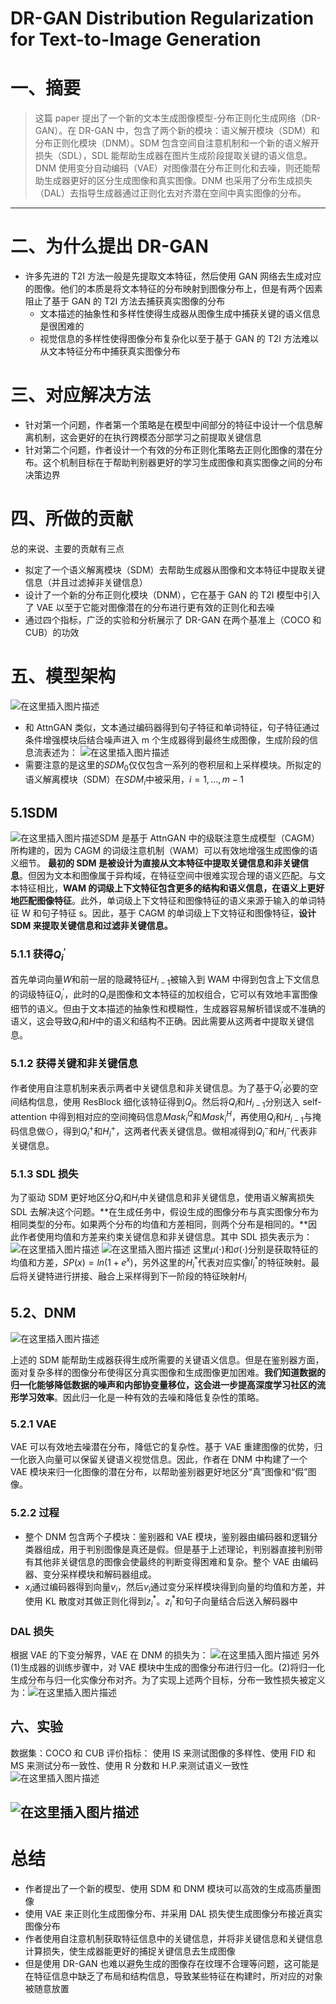 ﻿# DR-GAN Distribution Regularization for Text-to-Image Generation

# 一、摘要

> 这篇 paper 提出了一个新的文本生成图像模型-分布正则化生成网络（DR-GAN）。在 DR-GAN 中，包含了两个新的模块：语义解开模块（SDM）和分布正则化模块（DNM）。SDM 包含空间自注意机制和一个新的语义解开损失（SDL），SDL 能帮助生成器在图片生成阶段提取关键的语义信息。DNM 使用变分自动编码（VAE）对图像潜在分布正则化和去噪，则还能帮助生成器更好的区分生成图像和真实图像。DNM 也采用了分布生成损失（DAL）去指导生成器通过正则化去对齐潜在空间中真实图像的分布。

---

# 二、为什么提出 DR-GAN

- 许多先进的 T2I 方法一般是先提取文本特征，然后使用 GAN 网络去生成对应的图像。他们的本质是将文本特征的分布映射到图像分布上，但是有两个因素阻止了基于 GAN 的 T2I 方法去捕获真实图像的分布
  - 文本描述的抽象性和多样性使得生成器从图像生成中捕获关键的语义信息是很困难的
  - 视觉信息的多样性使得图像分布复杂化以至于基于 GAN 的 T2I 方法难以从文本特征分布中捕获真实图像分布

# 三、对应解决方法

- 针对第一个问题，作者第一个策略是在模型中间部分的特征中设计一个信息解离机制，这会更好的在执行跨模态分部学习之前提取关键信息
- 针对第二个问题，作者设计一个有效的分布正则化策略去正则化图像的潜在分布。这个机制目标在于帮助判别器更好的学习生成图像和真实图像之间的分布决策边界

# 四、所做的贡献

总的来说、主要的贡献有三点

- 拟定了一个语义解离模块（SDM）去帮助生成器从图像和文本特征中提取关键信息（并且过滤掉非关键信息）
- 设计了一个新的分布正则化模块（DNM），它在基于 GAN 的 T2I 模型中引入了 VAE 以至于它能对图像潜在的分布进行更有效的正则化和去噪
- 通过四个指标，广泛的实验和分析展示了 DR-GAN 在两个基准上（COCO 和 CUB）的功效

# 五、模型架构

![在这里插入图片描述](https://img-blog.csdnimg.cn/e5626fcefad34e9d89c09b6621c4ad11.png)

- 和 AttnGAN 类似，文本通过编码器得到句子特征和单词特征，句子特征通过条件增强模块后结合噪声进入 m 个生成器得到最终生成图像，生成阶段的信息流表述为：
  ![在这里插入图片描述](https://img-blog.csdnimg.cn/d56bfe62dbe64df1832359ec70a343bd.png)
- 需要注意的是这里的$SDM_0$仅仅包含一系列的卷积层和上采样模块。所拟定的语义解离模块（SDM）在$SDM_i$中被采用，$i=1,...,m-1$

## 5.1SDM

![在这里插入图片描述](https://img-blog.csdnimg.cn/960228e4d8de48d89f14d70aeafffe55.png)SDM 是基于 AttnGAN 中的级联注意生成模型（CAGM）所构建的，因为 CAGM 的词级注意机制（WAM）可以有效地增强生成图像的语义细节。 **最初的 SDM 是被设计为直接从文本特征中提取关键信息和非关键信息**。但因为文本和图像属于异构域，在特征空间中很难实现合理的语义匹配。与文本特征相比，**WAM 的词级上下文特征包含更多的结构和语义信息，在语义上更好地匹配图像特征**。此外，单词级上下文特征和图像特征的语义来源于输入的单词特征 W 和句子特征 s。因此，基于 CAGM 的单词级上下文特征和图像特征，**设计 SDM 来提取关键信息和过滤非关键信息。**

### 5.1.1 获得$Q^{'}_i$

首先单词向量$W$和前一层的隐藏特征$H_{i-1}$被输入到 WAM 中得到包含上下文信息的词级特征$Q^{'}_i$，此时的$Q_i$是图像和文本特征的加权组合，它可以有效地丰富图像细节的语义。但由于文本描述的抽象性和模糊性，生成器容易解析错误或不准确的语义，这会导致$Q_i$和$H$中的语义和结构不正确。因此需要从这两者中提取关键信息。

### 5.1.2 获得关键和非关键信息

作者使用自注意机制来表示两者中关键信息和非关键信息。为了基于$Q^{'}_i$必要的空间结构信息，使用 ResBlock 细化该特征得到$Q_i$。然后将$Q_i$和$H_{i-1}$分别送入 self-attention 中得到相对应的空间掩码信息$Mask^Q_i$和$Mask^H_i$，再使用$Q_i$和$H_{i-1}$与掩码信息做$\odot$，得到$Q^+_i$和$H^+_i$，这两者代表关键信息。做相减得到$Q^-_i$和$H^-_i$代表非关键信息。

### 5.1.3 SDL 损失

为了驱动 SDM 更好地区分$Q_i$和$H_i$中关键信息和非关键信息，使用语义解离损失 SDL 去解决这个问题。**在生成任务中，假设生成的图像分布与真实图像分布为相同类型的分布。如果两个分布的均值和方差相同，则两个分布是相同的。**因此作者使用均值和方差来约束关键信息和非关键信息。其中 SDL 损失表示为：![在这里插入图片描述](https://img-blog.csdnimg.cn/9805ad4830b34bf9ac47bfdd403088f7.png)
![在这里插入图片描述](https://img-blog.csdnimg.cn/99c49977092d40c6bb5fd481fdb5b443.png)
这里${\mu}({\cdot})$和${\sigma}({\cdot})$分别是获取特征的均值和方差，$SP(x)=ln(1+e^x)$，另外这里的$H^*_i$代表对应实像$I^*_i$的特征映射。最后将关键特进行拼接、融合上采样得到下一阶段的特征映射$H_i$

## 5.2、DNM

![在这里插入图片描述](https://img-blog.csdnimg.cn/9e05b63ffb284bea9fb3348d077c8c2e.png)

上述的 SDM 能帮助生成器获得生成所需要的关键语义信息。但是在鉴别器方面，面对复杂多样的图像分布使得区分真实图像和生成图像更加困难。**我们知道数据的归一化能够降低数据的噪声和内部协变量移位，这会进一步提高深度学习社区的流形学习效率**。因此归一化是一种有效的去噪和降低复杂性的策略。

### 5.2.1 VAE

VAE 可以有效地去噪潜在分布，降低它的复杂性。基于 VAE 重建图像的优势，归一化嵌入向量可以保留关键语义视觉信息。因此，作者在 DNM 中构建了一个 VAE 模块来归一化图像的潜在分布，以帮助鉴别器更好地区分“真”图像和“假”图像。

### 5.2.2 过程

- 整个 DNM 包含两个子模块：鉴别器和 VAE 模块，鉴别器由编码器和逻辑分类器组成，用于判别图像是真还是假。但是基于上述理论，判别器直接判别带有其他非关键信息的图像会使最终的判断变得困难和复杂。整个 VAE 由编码器、变分采样模块和解码器组成。
- $x_i$通过编码器得到向量$v_i$，然后$v_i$通过变分采样模块得到向量的均值和方差，并使用 KL 散度对其做正则化得到$z^*_i$。$z^*_i$和句子向量结合后送入解码器中

### DAL 损失

根据 VAE 的下变分解界，VAE 在 DNM 的损失为：
![在这里插入图片描述](https://img-blog.csdnimg.cn/d5334171b00c465485830cfdedd2cbad.png)
另外(1)生成器的训练步骤中，对 VAE 模块中生成的图像分布进行归一化。(2)将归一化生成分布与归一化实像分布对齐。为了实现上述两个目标，分布一致性损失被定义为：![在这里插入图片描述](https://img-blog.csdnimg.cn/937cca9ec36e4b1ea2c54ebb991d4b38.png)

## 六、实验

数据集：COCO 和 CUB
评价指标： 使用 IS 来测试图像的多样性、使用 FID 和 MS 来测试分布一致性、使用 R 分数和 H.P.来测试语义一致性
![在这里插入图片描述](https://img-blog.csdnimg.cn/8b42ef61a8954a83a4c9c53db83f42ea.png)

## ![在这里插入图片描述](https://img-blog.csdnimg.cn/6e297fe135ab44bfb8b5d8c23461cd89.png)

# 总结

- 作者提出了一个新的模型、使用 SDM 和 DNM 模块可以高效的生成高质量图像
- 使用 VAE 来正则化生成图像分布、并采用 DAL 损失使生成图像分布接近真实图像分布
- 作者使用自注意机制获取特征信息中的关键信息，并将非关键信息和关键信息计算损失，使生成器能更好的捕捉关键信息去生成图像
- 但是使用 DR-GAN 也难以避免生成的图像存在纹理不合理等问题，这可能是在特征信息中缺乏了布局和结构信息，导致某些特征在构建时，所对应的对象被随意放置
